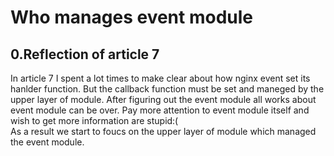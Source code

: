 # Who manages event module
## 0.Reflection of article 7
In article 7 I spent a lot times to make clear about how nginx event set its hanlder function. But the callback function must be set and maneged by the upper layer of module. After figuring out the event module all works about event module can be over.  Pay more attention to event module itself and wish to get more information are stupid:(  
As a result we start to foucs on the upper layer of module which managed the event module.  
